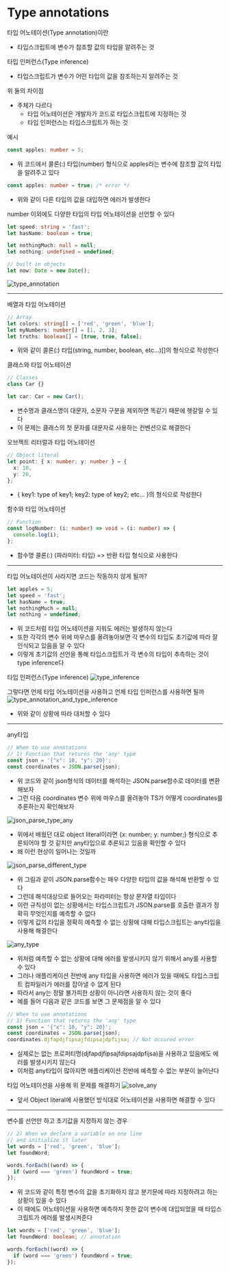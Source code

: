 # Type annotations

타입 어노테이션(Type annotation)이란

- 타입스크립트에 변수가 참조할 값의 타입을 알려주는 것

타입 인퍼런스(Type inference)

- 타입스크립트가 변수가 어떤 타입의 값을 참조하는지 알려주는 것

위 둘의 차이점

- 주체가 다르다
  - 타입 어노테이션은 개발자가 코드로 타입스크립트에 지정하는 것
  - 타입 인퍼런스는 타입스크립트가 하는 것

예시

```ts
const apples: number = 5;
```

- 위 코드에서 콜론(:) 타입(number) 형식으로 apples라는 변수에 참조할 값의 타입을 알려주고 있다

```ts
const apples: number = true; /* error */
```

- 위와 같이 다른 타입의 값을 대입하면 에러가 발생한다

number 이외에도 다양한 타입의 타입 어노테이션을 선언할 수 있다

```ts
let speed: string = 'fast';
let hasName: boolean = true;

let nothingMuch: null = null;
let nothing: undefined = undefined;

// built in objects
let now: Date = new Date();
```

![type_annotation](../img/type-annotation.png)

---

배열과 타입 어노테이션

```ts
// Array
let colors: string[] = ['red', 'green', 'blue'];
let myNumbers: number[] = [1, 2, 3];
let truths: boolean[] = [true, true, false];
```

- 위와 같이 콜론(:) 타입(string, number, boolean, etc...)[]의 형식으로 작성한다

클래스와 타입 어노테이션

```ts
// Classes
class Car {}

let car: Car = new Car();
```

- 변수명과 클래스명이 대문자, 소문자 구분을 제외하면 똑같기 때문에 헷갈릴 수 있다
- 이 문제는 클래스의 첫 문자를 대문자로 사용하는 컨벤션으로 해결한다

오브젝트 리터럴과 타입 어노테이션

```ts
// Object literal
let point: { x: number; y: number } = {
  x: 10,
  y: 20,
};
```

- { key1: type of key1; key2: type of key2; etc... }의 형식으로 작성한다

함수와 타입 어노테이션

```ts
// Function
const logNumber: (i: number) => void = (i: number) => {
  console.log(i);
};
```

- 함수명 콜론(:) (파라미터: 타입) => 반환 타입 형식으로 사용한다

---

타입 어노테이션이 사라지면 코드는 작동하지 않게 될까?

```ts
let apples = 5;
let speed = 'fast';
let hasName = true;
let nothingMuch = null;
let nothing = undefined;
```

- 위 코드처럼 타입 어노테이션을 지워도 에러는 발생하지 않는다
- 또한 각각의 변수 위에 마우스를 올려놓아보면 각 변수의 타입도 초기값에 따라 잘 인식되고 있음을 알 수 있다
- 이렇게 초기값의 선언을 통해 타입스크립트가 각 변수의 타입이 추측하는 것이 type inference다

타입 인퍼런스(Type inference)
![type_inference](../img/type-inference.png)

그렇다면 언제 타입 어노테이션을 사용하고 언제 타입 인퍼런스를 사용하면 될까
![type_annotation_and_type_inference](../img/annotation_and_inference.png)

- 위와 같이 상황에 따라 대처할 수 있다

---

any타입

```ts
// When to use annotations
// 1) Function that returns the 'any' type
const json = '{"x": 10, "y": 20}';
const coordinates = JSON.parse(json);
```

- 위 코드와 같이 json형식의 데이터를 해석하는 JSON.parse함수로 데이터를 변환해보자
- 그런 다음 coordinates 변수 위에 마우스를 올려놓아 TS가 어떻게 coordinates를 추론하는지 확인해보자

![json_parse_type_any](../img/json_parse_any.png)

- 위에서 배웠던 대로 object literal이라면 {x: number; y: number;} 형식으로 추론되어야 할 것 같지만 any타입으로 추론되고 있음을 확인할 수 있다
- 왜 이런 현상이 일어나는 것일까

![json_parse_different_type](../img/json_parse_differnt_type.png)

- 위 그림과 같이 JSON.parse함수는 매우 다양한 타입의 값을 해석해 반환할 수 있다
- 그런데 해석대상으로 들어오는 파라미터는 항상 문자열 타입이다
- 이런 규칙성이 없는 상황에서는 타입스크립트가 JSON.parse를 호출한 결과가 정확히 무엇인지를 예측할 수 없다
- 이렇게 값의 타입을 정확히 예측할 수 없는 상황에 대해 타입스크립트는 any타입을 사용해 해결한다

![any_type](../img/any_type.png)

- 위처럼 예측할 수 없는 상황에 대해 에러를 발생시키지 않기 위해서 any를 사용할 수 있다
- 그러나 애플리케이션 전반에 any 타입을 사용하면 에러가 있을 때에도 타입스크립트 컴파일러가 에러를 잡아낼 수 없게 된다
- 따라서 any는 정말 불가피한 상황이 아니라면 사용하지 않는 것이 좋다
- 예를 들어 다음과 같은 코드를 보면 그 문제점을 알 수 있다

```ts
// When to use annotations
// 1) Function that returns the 'any' type
const json = '{"x": 10, "y": 20}';
const coordinates = JSON.parse(json);
coordinates.djfapdjfipsajfdipsajdpfijsa; // Not occured error
```

- 실제로는 없는 프로퍼티명(djfapdjfipsajfdipsajdpfijsa)을 사용하고 있음에도 에러를 발생시키지 않는다
- 이처럼 any타입이 많아지면 애플리케이션 전반에 예측할 수 없는 부분이 늘어난다

타입 어노테이션을 사용해 위 문제를 해결하기
![solve_any](../img/sovle_any_using_annotation.png)

- 앞서 Object literal에 사용했던 방식대로 어노테이션을 사용하면 해결할 수 있다

---

변수를 선언만 하고 초기값을 지정하지 않는 경우

```ts
// 2) When we declare a variable on one line
// and initialize it later
let words = ['red', 'green', 'blue'];
let foundWord;

words.forEach((word) => {
  if (word === 'green') foundWord = true;
});
```

- 위 코드와 같이 특정 변수의 값을 초기화하지 않고 분기문에 따라 지정하려고 하는 상황이 있을 수 있다
- 이 때에도 어노테이션을 사용하면 예측하지 못한 값이 변수에 대입되었을 때 타입스크립트가 에러를 발생시켜준다

```ts
let words = ['red', 'green', 'blue'];
let foundWord: boolean; // annotation

words.forEach((word) => {
  if (word === 'green') foundWord = true;
});
```
